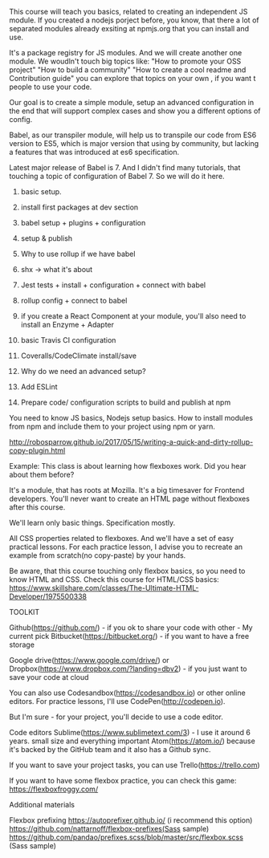 This course will teach you basics, related to creating an independent JS module. If you created a nodejs porject before, you know, that there a lot of separated modules already exsiting at npmjs.org that you can install and use.

It's a package registry for JS modules. And we will create another one module. We woudln't touch big topics like:
"How to promote your OSS project"
"How to build a community"
"How to create a cool readme and Contribution guide"
you can explore that topics on your own , if you want t people to use your code.

Our goal is to create a simple module, setup an advanced configuration in the end that will support complex cases and show you a different options of config.

Babel, as our transpiler module, will help us to transpile our code from ES6 version to ES5, which is major version that using by community, but lacking a features that was introduced at es6 specification.

Latest major release of Babel is 7. And I didn't find many tutorials, that touching a topic of configuration of Babel 7. So we will do it here.


1) basic setup.
2) install first packages at dev section
2) babel setup + plugins + configuration

3) setup & publish
4) Why to use rollup if we have babel
5) shx -> what it's about
6) Jest tests + install + configuration + connect with babel
7) rollup config + connect to babel
8) if you create a React Component at your module, you'll also need to install an Enzyme + Adapter
9) basic Travis CI configuration
10) Coveralls/CodeClimate install/save
11) Why do we need an advanced setup?
12) Add ESLint
13) Prepare code/ configuration scripts to build and publish at npm


You need to know JS basics, Nodejs setup basics. How to install modules from npm and include them to your project using npm or yarn.


http://robosparrow.github.io/2017/05/15/writing-a-quick-and-dirty-rollup-copy-plugin.html




Example:
This class is about learning how flexboxes work.
Did you hear about them before?

It's a module, that has roots at Mozilla. It's a big timesaver for Frontend developers.
You'll never want to create an HTML page without flexboxes after this course.

We'll learn only basic things. Specification mostly.

All CSS properties related to flexboxes.
And we'll have a set of easy practical lessons.
For each practice lesson, I advise you to recreate an example from scratch(no copy-paste) by your hands.


Be aware, that this course touching only flexbox basics, so you need to know HTML and CSS.
Check this course for HTML/CSS basics: https://www.skillshare.com/classes/The-Ultimate-HTML-Developer/1975500338



TOOLKIT


Github(https://github.com/) - if you ok to share your code with other - My current pick
Bitbucket(https://bitbucket.org/) - if you want to have a free storage


Google drive(https://www.google.com/drive/)  or Dropbox(https://www.dropbox.com/?landing=dbv2) - if you just want to save your code at cloud


You can also use Codesandbox(https://codesandbox.io) or other online editors.
For practice lessons, I'll use CodePen(http://codepen.io).

But I'm sure - for your project, you'll decide to use a code editor.


Code editors
Sublime(https://www.sublimetext.com/3) - I use it around 6 years. small size and everything important
Atom(https://atom.io/) because it's backed by the GitHub team and it also has a Github sync.


If you want to save your project tasks, you can use Trello(https://trello.com)

If you want to have some flexbox practice, you can check this game: https://flexboxfroggy.com/

Additional materials

Flexbox prefixing
https://autoprefixer.github.io/ (i recommend this option)
https://github.com/nattarnoff/flexbox-prefixes(Sass sample)
https://github.com/pandao/prefixes.scss/blob/master/src/flexbox.scss (Sass sample)
